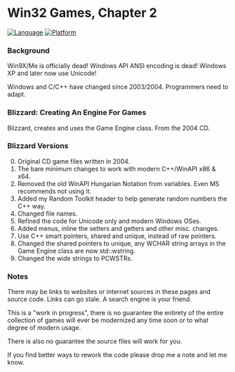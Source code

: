 # Win32 Games, Chapter 2

[![Language](https://img.shields.io/badge/Language%20-C++-blue.svg)](https://github.com/GeorgePimpleton/Win32-games/)
[![Platform](https://img.shields.io/badge/Platform%20-Win32-blue.svg)](https://github.com/GeorgePimpleton/Win32-games/)

### Background

Win9X/Me is officially dead!  Windows API ANSI encoding is dead!  Windows XP and later now use Unicode!

Windows and C/C++ have changed since 2003/2004.  Programmers need to adapt.

### Blizzard: Creating An Engine For Games

Blizzard, creates and uses the Game Engine class.  From the 2004 CD.

### Blizzard Versions

0. Original CD game files written in 2004.
1. The bare minimum changes to work with modern C++/WinAPI x86 & x64.
2. Removed the old WinAPI Hungarian Notation from variables.  Even MS recommends not using it.
3. Added my Random Toolkit header to help generate random numbers the C++ way.
4. Changed file names.
5. Refined the code for Unicode only and modern Windows OSes.
6. Added menus, inline the setters and getters and other misc. changes.
7. Use C++ smart pointers, shared and unique, instead of raw pointers.
8. Changed the shared pointers to unique, any WCHAR string arrays in the Game Engine class are now std::wstring.
9. Changed the wide strings to PCWSTRs.

### Notes

There may be links to websites or internet sources in these pages and source code. Links can go stale. A search engine is your friend.

This is a "work in progress", there is no guarantee the entirety of the entire collection of games will ever be modernized any time soon or to what degree of modern usage.

There is also no guarantee the source files will work for you.

If you find better ways to rework the code please drop me a note and let me know.
